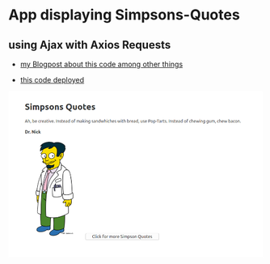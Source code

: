 # App displaying Simpsons-Quotes

## using Ajax with Axios Requests 

* [my Blogpost about this code among other things](https://dev.to/annequinkenstein/til-ajax-asynchronous-requests-with-fetch-and-axios-react-5bh8)

* [this code deployed](https://annequinkenstein.github.io/simpsons-quote/)

![displayed simpson-quote](https://github.com/AnneQuinkenstein/simpsons-quote/blob/master/examplePic.png)
